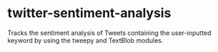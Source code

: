 # twitter-sentiment-analysis

Tracks the sentiment analysis of Tweets containing the user-inputted keyword by using the tweepy and TextBlob modules.
